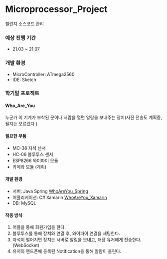 # Microprocessor_Project
챌린지 소스코드 관리

### 예상 진행 기간
* 21.03 ~ 21.07

### 개발 환경
* MicroController: ATmega2560
* IDE: Sketch

### 학기말 프로젝트
#### Who_Are_You
누군가 이 기계가 부착된 문이나 서랍을 열면 알람을 보내주는 장치(사진 전송도 계획중, 될지는 모르겠다.)
#### 필요한 부품
* MC-38 자석 센서
* HC-06 블루투스 센서
* ESP8266 와이파이 모듈
* 카메라 모듈 (계획)
#### 개발 환경
* 서버: Java Spring [WhoAreYou_Spring](https://github.com/lcw3176/WhoAreYou_Spring)
* 어플리케이션: C# Xamarin [WhoAreYou_Xamarin](https://github.com/lcw3176/WhoAreYou_Xamarin)
* DB: MySQL
#### 작동 방식
1. 어플을 통해 회원가입을 한다.
2. 블루투스를 통해 장치와 연결 후, 와이파이 연결을 세팅한다.
3. 자석이 떨어지면 장치는 서버로 알림을 보내고, 해당 유저에게 전송한다.(WebSocket)
4. 유저의 핸드폰에 등록된 Notification을 통해 알람이 울린다.